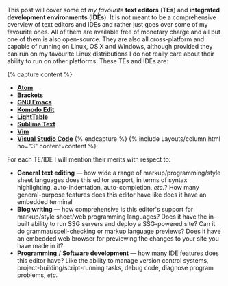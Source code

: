 This post will cover some of *my favourite* **text editors** (**TEs**) and **integrated development environments** (**IDEs**). It is not meant to be a comprehensive overview of text editors and IDEs and rather just goes over some of my favourite ones. All of them are available free of monetary charge and all but one of them is also open-source. They are also all cross-platform and capable of running on Linux, OS X and Windows, although provided they can run on my favourite Linux distributions I do not really care about their ability to run on other platforms. These TEs and IDEs are:

{% capture content %}
* [**Atom**](#atom)
* [**Brackets**](#brackets)
* [**GNU Emacs**](#gnu-emacs)
* [**Komodo Edit**](#komodo-edit)
* [**LightTable**](#lighttable)
* [**Sublime Text**](#sublime-text)
* [**Vim**](#vim)
* [**Visual Studio Code**](#visual-studio-code)
{% endcapture %}
{% include Layouts/column.html no="3" content=content %}

For each TE/IDE I will mention their merits with respect to:

* **General text editing** &mdash; how wide a range of markup/programming/style sheet languages does this editor support, in terms of syntax highlighting, auto-indentation, auto-completion, *etc.*? How many general-purpose features does this editor have like does it have an embedded terminal
* **Blog writing** &mdash; how comprehensive is this editor's support for markup/style sheet/web programming languages? Does it have the in-built ability to run SSG servers and deploy a SSG-powered site? Can it do grammar/spell-checking or markup language previews? Does it have an embedded web browser for previewing the changes to your site you have made in it? 
* **Programming** / **Software development** &mdash; how many IDE features does this editor have? Like the ability to manage version control systems, project-building/script-running tasks, debug code, diagnose program problems, *etc.*
